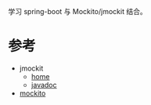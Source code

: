 学习 spring-boot 与 Mockito/jmockit 结合。
 
 
# 参考

- jmockit
    - [home](http://jmockit.org/about.html)
    - [javadoc](http://jmockit.org/api1x/index.html?overview-summary.html)
- [mockito](https://static.javadoc.io/org.mockito/mockito-core/2.12.0/index.html?org/mockito/Mockito.html)
